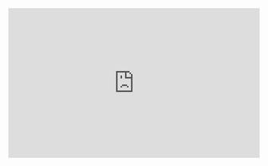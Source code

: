 <iframe height="300" src="https://codepen.io/myvsky/embed/ExeBwzd?height=300&theme-id=light&default-tab=css,result" frameborder="no" allowtransparency="true" allowfullscreen="true" style="width: 100%;"></iframe>
